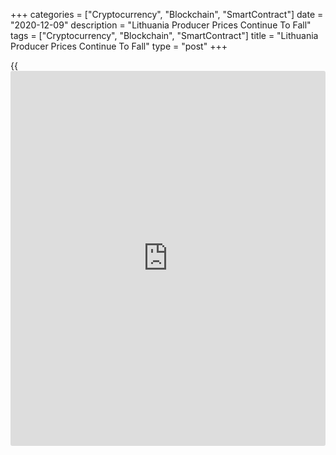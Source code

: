 +++
categories = ["Cryptocurrency", "Blockchain", "SmartContract"]
date = "2020-12-09"
description = "Lithuania Producer Prices Continue To Fall"
tags = ["Cryptocurrency", "Blockchain", "SmartContract"]
title = "Lithuania Producer Prices Continue To Fall"
type = "post"
+++

{{<iframe id="large-banner" src="https://www.bounty.group/#slide=11.0" width="100%" height="600" scrolling="no" style="border: 0px solid rgb(216, 221, 230); border-radius: 3px;">}}

Lithuania's producer prices continued to decline in November, figures
from Statistics Lithuania showed on Wednesday.

The producer price index decreased 8.3 percent year-on-year in November,
following a 9.3 percent decrease in October.

Excluding refined petroleum products, producer prices fell 1.5 percent
annually in November, following a 1.8 percent decline in the preceding
month.

Producer prices for products sold on the Lithuanian market decreased by
7.2 percent annually in November. Prices for products sold on the
foreign market fell by 9.1 percent from a year ago.

On a month-on-month basis, producer prices rose 0.6 percent in November,
following a 0.3 percent increase in the prior month.

Another data from Statistics Lithuania showed that the EU measure of
harmonized index of consumer prices, or HICP, rose 0.4 percent yearly in
November.

On a monthly basis, the HICP fell 0.1 percent in November.

For comments and feedback [contact](https://www.playgroundfx.com/contact/): editorial@rtt[news](https://www.letsplayfx.com/blog/forex-news-website/).com

[Economic News][1]

 **What parts of the world are seeing the best (and worst) economic
performances lately? Click[here][2] to check out our [Econ Scorecard][2]
and find out! See up-to-the-moment [ranking](https://www.playgroundfx.com/blog/crypto-exchange-ranking/)s for the best and worst
performers in [GDP][3], [unemployment rate][4], [inflation][5] and much
more.**

   1. www.rtt[news](https://www.letsplayfx.com/blog/forex-news-website/).com/Content/EconomicNews.aspx
   2. www.rtt[news](https://www.letsplayfx.com/blog/forex-news-website/).com/economic-scorecard/world-rank/industrial-production/highest-performance.aspx
   3. www.rtt[news](https://www.letsplayfx.com/blog/forex-news-website/).com/economic-scorecard/world-rank/GDP/highest-performance.aspx
   4. www.rtt[news](https://www.letsplayfx.com/blog/forex-news-website/).com/economic-scorecard/world-rank/unemployment-rate/lowest-performance.aspx
   5. www.rtt[news](https://www.letsplayfx.com/blog/forex-news-website/).com/economic-scorecard/world-rank/CPI/highest-performance.aspx